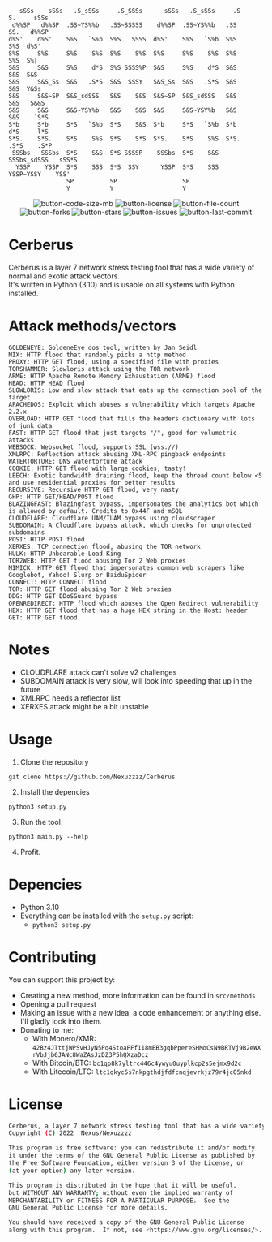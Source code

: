 ```
   sSSs    sSSs   .S_sSSs     .S_SSSs      sSSs   .S_sSSs     .S       S.     sSSs  
 d%%SP   d%%SP  .SS~YS%%b   .SS~SSSSS    d%%SP  .SS~YS%%b   .SS       SS.   d%%SP  
d%S'    d%S'    S%S   `S%b  S%S   SSSS  d%S'    S%S   `S%b  S%S       S%S  d%S'    
S%S     S%S     S%S    S%S  S%S    S%S  S%S     S%S    S%S  S%S       S%S  S%|     
S&S     S&S     S%S    d*S  S%S SSSS%P  S&S     S%S    d*S  S&S       S&S  S&S     
S&S     S&S_Ss  S&S   .S*S  S&S  SSSY   S&S_Ss  S&S   .S*S  S&S       S&S  Y&Ss    
S&S     S&S~SP  S&S_sdSSS   S&S    S&S  S&S~SP  S&S_sdSSS   S&S       S&S  `S&&S   
S&S     S&S     S&S~YSY%b   S&S    S&S  S&S     S&S~YSY%b   S&S       S&S    `S*S  
S*b     S*b     S*S   `S%b  S*S    S&S  S*b     S*S   `S%b  S*b       d*S     l*S  
S*S.    S*S.    S*S    S%S  S*S    S*S  S*S.    S*S    S%S  S*S.     .S*S    .S*P  
 SSSbs   SSSbs  S*S    S&S  S*S SSSSP    SSSbs  S*S    S&S   SSSbs_sdSSS   sSS*S   
  YSSP    YSSP  S*S    SSS  S*S  SSY      YSSP  S*S    SSS    YSSP~YSSY    YSS'    
                SP          SP                  SP                                 
                Y           Y                   Y                                  
```                                                                                

<!-- yes i did steal some of these from MHDDoS, lel -->
<p align="center">
    <img alt="button-code-size-mb" src="https://img.shields.io/github/languages/code-size/Nexuzzzz/Cerberus" />
    <img alt="button-license" src="https://img.shields.io/github/license/Nexuzzzz/Cerberus">
    <img alt="button-file-count" src="https://img.shields.io/github/directory-file-count/Nexuzzzz/Cerberus">
    <img alt="button-forks" src="https://img.shields.io/github/forks/Nexuzzzz/Cerberus">
    <img alt="button-stars" src="https://img.shields.io/github/stars/Nexuzzzz/Cerberus">
    <img alt="button-issues" src="https://img.shields.io/github/issues/Nexuzzzz/Cerberus">
    <img alt="button-last-commit" src="https://img.shields.io/github/last-commit/Nexuzzzz/Cerberus/main">
</p>

# Cerberus
Cerberus is a layer 7 network stress testing tool that has a wide variety of normal and exotic attack vectors. <br>
It's written in Python (3.10) and is usable on all systems with Python installed.

# Attack methods/vectors
```
GOLDENEYE: GoldeneEye dos tool, written by Jan Seidl
MIX: HTTP flood that randomly picks a http method
PROXY: HTTP GET flood, using a specified file with proxies
TORSHAMMER: Slowloris attack using the TOR network
ARME: HTTP Apache Remote Memory Exhaustation (ARME) flood
HEAD: HTTP HEAD flood
SLOWLORIS: Low and slow attack that eats up the connection pool of the target
APACHEDOS: Exploit which abuses a vulnerability which targets Apache 2.2.x
OVERLOAD: HTTP GET flood that fills the headers dictionary with lots of junk data
FAST: HTTP GET flood that just targets "/", good for volumetric attacks
WEBSOCK: Websocket flood, supports SSL (wss://)
XMLRPC: Reflection attack abusing XML-RPC pingback endpoints
WATERTORTURE: DNS watertorture attack
COOKIE: HTTP GET flood with large cookies, tasty!
LEECH: Exotic bandwidth draining flood, keep the thread count below <5 and use residential proxies for better results
RECURSIVE: Recursive HTTP GET flood, very nasty
GHP: HTTP GET/HEAD/POST flood
BLAZINGFAST: Blazingfast bypass, impersonates the analytics bot which is allowed by default. Credits to 0x44F and mSQL
CLOUDFLARE: Cloudflare UAM/IUAM bypass using cloudscraper
SUBDOMAIN: A Cloudflare bypass attack, which checks for unprotected subdomains
POST: HTTP POST flood
XERXES: TCP connection flood, abusing the TOR network
HULK: HTTP Unbearable Load King
TOR2WEB: HTTP GET flood abusing Tor 2 Web proxies
MIMICK: HTTP GET flood that impersonates common web scrapers like Googlebot, Yahoo! Slurp or BaiduSpider
CONNECT: HTTP CONNECT flood
TOR: HTTP GET flood abusing Tor 2 Web proxies
DDG: HTTP GET DDoSGuard bypass
OPENREDIRECT: HTTP flood which abuses the Open Redirect vulnerability
HEX: HTTP GET flood that has a huge HEX string in the Host: header
GET: HTTP GET flood
```

# Notes
- CLOUDFLARE attack can't solve v2 challenges
- SUBDOMAIN attack is very slow, will look into speeding that up in the future
- XMLRPC needs a reflector list
- XERXES attack might be a bit unstable

# Usage
1. Clone the repository
```
git clone https://github.com/Nexuzzzz/Cerberus
```

2. Install the depencies
```
python3 setup.py
```

3. Run the tool
```
python3 main.py --help
```

4. Profit.

# Depencies
- Python 3.10
- Everything can be installed with the `setup.py` script:
    - `python3 setup.py`

# Contributing
You can support this project by:
 - Creating a new method, more information can be found in `src/methods`
 - Opening a pull request
 - Making an issue with a new idea, a code enhancement or anything else. I'll gladly look into them.
 - Donating to me:
    <!--Monero FTW-->
    - With Monero/XMR: `42Bz4JTttjWPSvHJyN5Pq4StoaPFf118mEB3gqbPpereSHMoCsN9BRTVj9B2eWXrVbJjb6JANc8WaZAsJzDZ3P5hQXzaDcz`
    - With Bitcoin/BTC: `bc1qp8k7yltrc446c4ywyu0uyplkcp2s5ejmx9d2c`
    - With Litecoin/LTC: `ltc1qkyc5s7nkpgthdjfdfcnqjevrkjz79r4jc05nkd`

# License
```sh
Cerberus, a layer 7 network stress testing tool that has a wide variety of normal and exotic attack vectors.
Copyright (C) 2022  Nexus/Nexuzzzz

This program is free software: you can redistribute it and/or modify
it under the terms of the GNU General Public License as published by
the Free Software Foundation, either version 3 of the License, or
(at your option) any later version.

This program is distributed in the hope that it will be useful,
but WITHOUT ANY WARRANTY; without even the implied warranty of
MERCHANTABILITY or FITNESS FOR A PARTICULAR PURPOSE.  See the
GNU General Public License for more details.

You should have received a copy of the GNU General Public License
along with this program.  If not, see <https://www.gnu.org/licenses/>.
```
